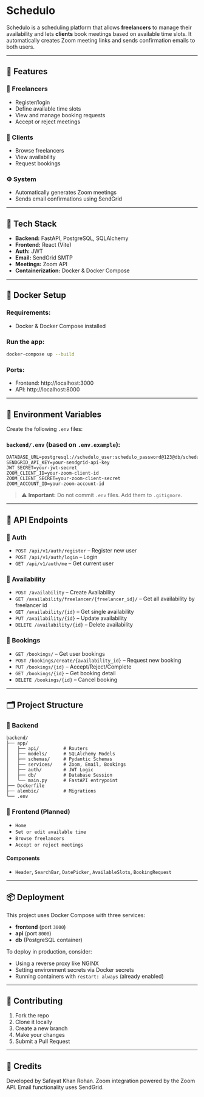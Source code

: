 
# Schedulo

Schedulo is a scheduling platform that allows **freelancers** to manage their availability and lets **clients** book meetings based on available time slots. It automatically creates Zoom meeting links and sends confirmation emails to both users.

---

## 🚀 Features

### 👤 Freelancers
- Register/login
- Define available time slots
- View and manage booking requests
- Accept or reject meetings

### 👥 Clients
- Browse freelancers
- View availability
- Request bookings

### ⚙️ System
- Automatically generates Zoom meetings
- Sends email confirmations using SendGrid

---

## 🧱 Tech Stack

- **Backend:** FastAPI, PostgreSQL, SQLAlchemy
- **Frontend:** React (Vite)
- **Auth:** JWT
- **Email:** SendGrid SMTP
- **Meetings:** Zoom API
- **Containerization:** Docker & Docker Compose

---

## 🐳 Docker Setup

### Requirements:
- Docker & Docker Compose installed

### Run the app:

```bash
docker-compose up --build
```

### Ports:
- Frontend: http://localhost:3000
- API: http://localhost:8000

---

## 🔐 Environment Variables

Create the following `.env` files:

### `backend/.env` (based on `.env.example`):

```env
DATABASE_URL=postgresql://schedulo_user:schedulo_password@123@db/schedulo_db
SENDGRID_API_KEY=your-sendgrid-api-key
JWT_SECRET=your-jwt-secret
ZOOM_CLIENT_ID=your-zoom-client-id
ZOOM_CLIENT_SECRET=your-zoom-client-secret
ZOOM_ACCOUNT_ID=your-zoom-account-id
```

> ⚠️ **Important:** Do not commit `.env` files. Add them to `.gitignore`.

---

## 🧪 API Endpoints

### 📌 Auth
- `POST /api/v1/auth/register` – Register new user  
- `POST /api/v1/auth/login` – Login  
- `GET /api/v1/auth/me` – Get current user  

### 📌 Availability
- `POST /availability` – Create Availability 
- `GET /availability/freelancer/{freelancer_id}/` – Get all availability by freelancer id
- `GET /availability/{id}` – Get single availability
- `PUT /availability/{id}` – Update availability
- `DELETE /availability/{id}` – Delete availability

### 📌 Bookings
- `GET /bookings/` – Get user bookings  
- `POST /bookings/create/{availability_id}` – Request new booking 
- `PUT /bookings/{id}` – Accept/Reject/Complete  
- `GET /bookings/{id}` – Get booking detail  
- `DELETE /bookings/{id}` – Cancel booking

---

## 🗂️ Project Structure

### 📁 Backend

```
backend/
├── app/
│   ├── api/         # Routers
│   ├── models/      # SQLAlchemy Models
│   ├── schemas/     # Pydantic Schemas
│   ├── services/    # Zoom, Email, Bookings
│   ├── auth/        # JWT Logic
│   ├── db/          # Database Session
│   └── main.py      # FastAPI entrypoint
├── Dockerfile
├── alembic/         # Migrations
└── .env
```

### 📁 Frontend (Planned)

- `Home`
- `Set or edit available time`
- `Browse freelancers`
- `Accept or reject meetings`

#### Components
- `Header`, `SearchBar`, `DatePicker`, `AvailableSlots`, `BookingRequest`

---

## 📦 Deployment

This project uses Docker Compose with three services:

- **frontend** (port `3000`)
- **api** (port `8000`)
- **db** (PostgreSQL container)

To deploy in production, consider:
- Using a reverse proxy like NGINX
- Setting environment secrets via Docker secrets
- Running containers with `restart: always` (already enabled)

---

## 🤝 Contributing

1. Fork the repo
2. Clone it locally
3. Create a new branch
4. Make your changes
5. Submit a Pull Request


---

## 🙏 Credits

Developed by Safayat Khan Rohan. Zoom integration powered by the Zoom API. Email functionality uses SendGrid.
